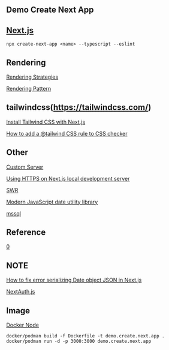 ## Demo Create Next App

## [Next.js](https://nextjs.org/)

`npx create-next-app <name> --typescript --eslint`

## Rendering

[Rendering Strategies](https://nextjs.org/learn/seo/rendering-and-ranking/rendering-strategies)

[Rendering Pattern](https://pjchender.dev/react/note-react-rendering-pattern/)

## tailwindcss(https://tailwindcss.com/)

[Install Tailwind CSS with Next.js](https://tailwindcss.com/docs/guides/nextjs)

[How to add a @tailwind CSS rule to CSS checker](https://stackoverflow.com/questions/47607602/how-to-add-a-tailwind-css-rule-to-css-checker)

## Other

[Custom Server](https://nextjs.org/docs/advanced-features/custom-server)

[Using HTTPS on Next.js local development server](https://dev.to/nakib/using-https-on-next-js-local-development-server-bcd)

[SWR](https://swr.vercel.app/)

[Modern JavaScript date utility library](https://date-fns.org/)

[mssql](https://tediousjs.github.io/node-mssql/)

## Reference

[0](https://juejin.cn/post/7162775935828115469)

## NOTE

[How to fix error serializing Date object JSON in Next.js](https://flaviocopes.com/nextjs-serialize-date-json/)

[NextAuth.js](https://github.com/nextauthjs/next-auth)

## Image

[Docker Node](https://hub.docker.com/_/node/)

```
docker/podman build -f Dockerfile -t demo.create.next.app .
docker/podman run -d -p 3000:3000 demo.create.next.app
```